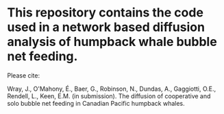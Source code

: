 # This repository contains the code used in a network based diffusion analysis of humpback whale bubble net feeding.

Please cite: 

Wray, J., O'Mahony, É., Baer, G., Robinson, N., Dundas, A., Gaggiotti, O.E., Rendell, L., Keen, E.M. (in submission). The diffusion of cooperative and solo bubble net feeding in Canadian Pacific humpback whales.
